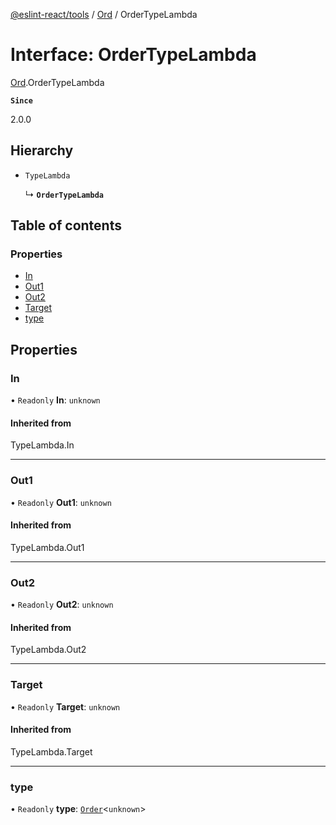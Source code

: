 [@eslint-react/tools](../README.md) / [Ord](../modules/Ord.md) / OrderTypeLambda

# Interface: OrderTypeLambda

[Ord](../modules/Ord.md).OrderTypeLambda

**`Since`**

2.0.0

## Hierarchy

- `TypeLambda`

  ↳ **`OrderTypeLambda`**

## Table of contents

### Properties

- [In](Ord.OrderTypeLambda.md#in)
- [Out1](Ord.OrderTypeLambda.md#out1)
- [Out2](Ord.OrderTypeLambda.md#out2)
- [Target](Ord.OrderTypeLambda.md#target)
- [type](Ord.OrderTypeLambda.md#type)

## Properties

### In

• `Readonly` **In**: `unknown`

#### Inherited from

TypeLambda.In

---

### Out1

• `Readonly` **Out1**: `unknown`

#### Inherited from

TypeLambda.Out1

---

### Out2

• `Readonly` **Out2**: `unknown`

#### Inherited from

TypeLambda.Out2

---

### Target

• `Readonly` **Target**: `unknown`

#### Inherited from

TypeLambda.Target

---

### type

• `Readonly` **type**: [`Order`](Ord.Order.md)\<`unknown`\>
